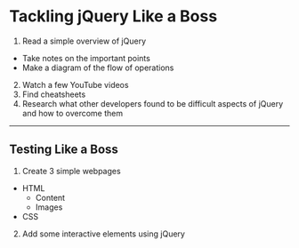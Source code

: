 # Tackling jQuery Like a Boss

1. Read a simple overview of jQuery
  * Take notes on the important points
  * Make a diagram of the flow of operations
2. Watch a few YouTube videos
3. Find cheatsheets
4. Research what other developers found to be difficult aspects of jQuery and how to overcome them
_______________________

## Testing Like a Boss

1. Create 3 simple webpages
  * HTML
    * Content
    * Images
  * CSS
2. Add some interactive elements using jQuery
